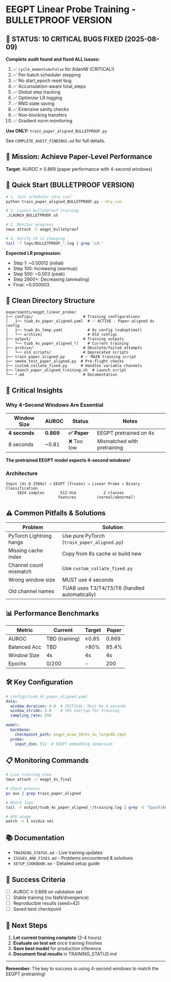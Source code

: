 # EEGPT Linear Probe Training - BULLETPROOF VERSION

## 🔴 STATUS: 10 CRITICAL BUGS FIXED (2025-08-09)

**Complete audit found and fixed ALL issues:**
1. ✅ `cycle_momentum=False` for AdamW (CRITICAL!)
2. ✅ Per-batch scheduler stepping
3. ✅ No start_epoch reset bug
4. ✅ Accumulation-aware total_steps
5. ✅ Global step tracking
6. ✅ Optimizer LR logging
7. ✅ RNG state saving
8. ✅ Extensive sanity checks
9. ✅ Non-blocking transfers
10. ✅ Gradient norm monitoring

**Use ONLY:** `train_paper_aligned_BULLETPROOF.py`

See `COMPLETE_AUDIT_FINDINGS.md` for full details.

## 🎯 Mission: Achieve Paper-Level Performance

**Target**: AUROC ≥ 0.869 (paper performance with 4-second windows)

## 🚀 Quick Start (BULLETPROOF VERSION)

```bash
# 1. Test scheduler (dry run)
python train_paper_aligned_BULLETPROOF.py --dry_run

# 2. Launch bulletproof training
./LAUNCH_BULLETPROOF.sh

# 3. Monitor progress
tmux attach -t eegpt_bulletproof

# 4. Verify LR is changing
tail -f logs/BULLETPROOF_*.log | grep 'LR:'
```

**Expected LR progression:**
- Step 1: ~0.00012 (initial)
- Step 100: Increasing (warmup)
- Step 500: ~0.003 (peak)
- Step 2900+: Decreasing (annealing)
- Final: ~0.000003

## 📁 Clean Directory Structure

```
experiments/eegpt_linear_probe/
├── configs/                      # Training configurations
│   ├── tuab_4s_paper_aligned.yaml  # ✅ ACTIVE - Paper-aligned 4s config
│   ├── tuab_8s_temp.yaml           # 8s config (suboptimal)
│   └── archive/                    # Old configs
├── output/                       # Training outputs
│   └── tuab_4s_paper_aligned_*/    # Current training
├── archive/                      # Obsolete/failed attempts
│   └── old_scripts/              # Deprecated scripts
├── train_paper_aligned.py       # ✅ MAIN training script
├── smoke_test_paper_aligned.py  # Pre-flight checks
├── custom_collate_fixed.py      # Handles variable channels
├── launch_paper_aligned_training.sh  # Launch script
└── *.md                          # Documentation
```

## 🔑 Critical Insights

### Why 4-Second Windows Are Essential

| Window Size | AUROC | Status | Notes |
|------------|-------|--------|-------|
| **4 seconds** | **0.869** | **✅ Paper** | EEGPT pretrained on 4s |
| 8 seconds | ~0.81 | ❌ Too low | Mismatched with pretraining |

**The pretrained EEGPT model expects 4-second windows!**

### Architecture

```
Input (4s @ 256Hz) → EEGPT (frozen) → Linear Probe → Binary Classification
     1024 samples       512-dim            2 classes
                       features         (normal/abnormal)
```

## ⚠️ Common Pitfalls & Solutions

| Problem | Solution |
|---------|----------|
| PyTorch Lightning hangs | Use pure PyTorch (`train_paper_aligned.py`) |
| Missing cache index | Copy from 8s cache or build new |
| Channel count mismatch | Use `custom_collate_fixed.py` |
| Wrong window size | MUST use 4 seconds |
| Old channel names | TUAB uses T3/T4/T5/T6 (handled automatically) |

## 📊 Performance Benchmarks

| Metric | Current | Target | Paper |
|--------|---------|--------|-------|
| AUROC | TBD (training) | ≥0.85 | 0.869 |
| Balanced Acc | TBD | >80% | 85.4% |
| Window Size | 4s | 4s | 4s |
| Epochs | 0/200 | - | 200 |

## 🛠️ Key Configuration

```yaml
# configs/tuab_4s_paper_aligned.yaml
data:
  window_duration: 4.0  # CRITICAL: Must be 4 seconds
  window_stride: 2.0    # 50% overlap for training
  sampling_rate: 256
  
model:
  backbone:
    checkpoint_path: eegpt_mcae_58chs_4s_large4E.ckpt
  probe:
    input_dim: 512  # EEGPT embedding dimension
```

## 📋 Monitoring Commands

```bash
# Live training view
tmux attach -t eegpt_4s_final

# Check process
ps aux | grep train_paper_aligned

# Watch logs
tail -f output/tuab_4s_paper_aligned_*/training.log | grep -E "Epoch|AUROC"

# GPU usage
watch -n 1 nvidia-smi
```

## 📚 Documentation

- `TRAINING_STATUS.md` - Live training updates
- `ISSUES_AND_FIXES.md` - Problems encountered & solutions
- `SETUP_COOKBOOK.md` - Detailed setup guide

## 🎯 Success Criteria

- [ ] AUROC ≥ 0.869 on validation set
- [ ] Stable training (no NaN/divergence)
- [ ] Reproducible results (seed=42)
- [ ] Saved best checkpoint

## 🚀 Next Steps

1. **Let current training complete** (3-4 hours)
2. **Evaluate on test set** once training finishes
3. **Save best model** for production inference
4. **Document final results** in TRAINING_STATUS.md

---

**Remember**: The key to success is using 4-second windows to match the EEGPT pretraining!